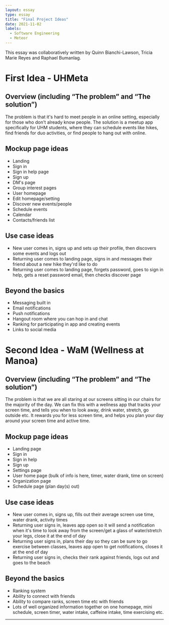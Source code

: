```yaml
---
layout: essay
type: essay
title: "Final Project Ideas"
date: 2021-11-02
labels:
  - Software Engineering
  - Meteor
---
```


This essay was collaboratively written by Quinn Bianchi-Lawson, Tricia Marie Reyes and Raphael Bumanlag.

# First Idea - UHMeta

## Overview (including “The problem” and “The solution”)

The problem is that it's hard to meet people in an online setting, especially for those who don't already know people. The solution is a meetup app specifically for UHM students, where they can schedule events like hikes, find friends for duo activities, or find people to hang out with online.

## Mockup page ideas

* Landing
* Sign in
* Sign in help page
* Sign up
* DM's page
* Group interest pages
* User homepage
* Edit homepage/setting
* Discover new events/people
* Schedule events
* Calendar
* Contacts/friends list


## Use case ideas

* New user comes in, signs up and sets up their profile, then discovers some events and logs out
* Returning user comes to landing page, signs in and messages their friend about a new hike they'rd like to do
* Returning user comes to landing page, forgets password, goes to sign in help, gets a reset password email, then checks discover page


## Beyond the basics

* Messaging built in
* Email notifications
* Push notifications
* Hangout room where you can hop in and chat
* Ranking for participating in app and creating events
* Links to social media



# Second Idea - WaM (Wellness at Manoa)

## Overview (including “The problem” and “The solution”)

The problem is that we are all staring at our screens sitting in our chairs for the majority of the day. We can fix this with a wellness app that tracks your screen time, and tells you when to look away, drink water, stretch, go outside etc. It rewards you for less screen time, and helps you plan your day around your screen time and active time.

## Mockup page ideas

* Landing page
* Sign in
* Sign in help
* Sign up
* Settings page
* User home page (bulk of info is here, timer, water drank, time on screen)
* Organization page
* Schedule page (plan day(s) out)


## Use case ideas

* New user comes in, signs up, fills out their average screen use time, water drank, activity times
* Returning user signs in, leaves app open so it will send a notification when it's time to look away from the screen/get a glass of water/stretch your legs, close it at the end of day
* Returning user signs in, plans their day so they can be sure to go exercise between classes, leaves app open to get notifications, closes it at the end of day
* Returning user signs in, checks their rank against friends, logs out and goes to the beach


## Beyond the basics

* Ranking system
* Ability to connect with friends
* Ability to compare ranks, screen time etc with friends
* Lots of well organized information together on one homepage, mini schedule, screen timer, water intake, caffeine intake, time exercising etc.

-----
